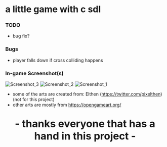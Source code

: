 # a little game with c sdl
### TODO
- bug fix?

### Bugs
- player falls down if cross colliding happens

### In-game Screenshot(s)
![Screenshot_3](https://user-images.githubusercontent.com/10449453/112652077-11b3d400-8e5e-11eb-97a8-42df6c612455.png)
![Screenshot_2](https://user-images.githubusercontent.com/10449453/112652086-15475b00-8e5e-11eb-96c7-5b46c80d0d12.png)
![Screenshot_1](https://user-images.githubusercontent.com/10449453/112651563-918d6e80-8e5d-11eb-8918-869cdaea6bd3.png)



- some of the arts are created from: Elthen (https://twitter.com/pixelthen) (not for this project)
- other arts are mostly from https://opengameart.org/

<b>
<p align="center" style="font-size:32px">
  - thanks everyone that has a hand in this project -
</p>
</b>

